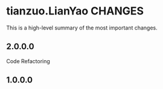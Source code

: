 tianzuo.LianYao CHANGES
===============

This is a high-level summary of the most important changes.

2.0.0.0
-----------
Code Refactoring

1.0.0.0
-----------
